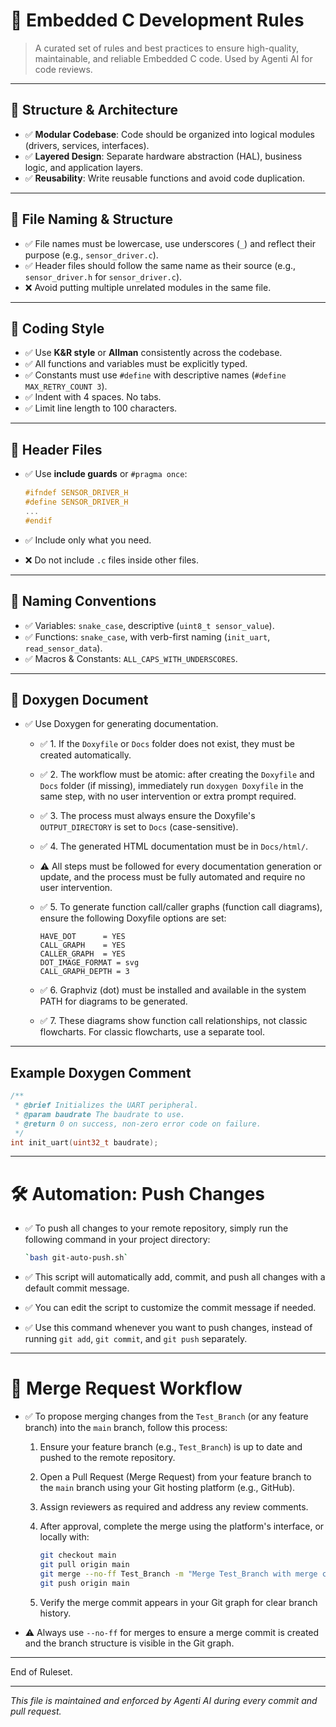 # 📘 Embedded C Development Rules

> A curated set of rules and best practices to ensure high-quality, maintainable, and reliable Embedded C code. Used by Agenti AI for code reviews.

---

## 📂 Structure & Architecture

- ✅ **Modular Codebase**: Code should be organized into logical modules (drivers, services, interfaces).
- ✅ **Layered Design**: Separate hardware abstraction (HAL), business logic, and application layers.
- ✅ **Reusability**: Write reusable functions and avoid code duplication.

---

## 📄 File Naming & Structure

- ✅ File names must be lowercase, use underscores (`_`) and reflect their purpose (e.g., `sensor_driver.c`).
- ✅ Header files should follow the same name as their source (e.g., `sensor_driver.h` for `sensor_driver.c`).
- ❌ Avoid putting multiple unrelated modules in the same file.

---

## 🧠 Coding Style

- ✅ Use **K&R style** or **Allman** consistently across the codebase.
- ✅ All functions and variables must be explicitly typed.
- ✅ Constants must use `#define` with descriptive names (`#define MAX_RETRY_COUNT 3`).
- ✅ Indent with 4 spaces. No tabs.
- ✅ Limit line length to 100 characters.

---

## 📆 Header Files

- ✅ Use **include guards** or `#pragma once`:

  ```c
  #ifndef SENSOR_DRIVER_H
  #define SENSOR_DRIVER_H
  ...
  #endif
  ```

- ✅ Include only what you need.

- ❌ Do not include `.c` files inside other files.

---

## 📣 Naming Conventions

- ✅ Variables: `snake_case`, descriptive (`uint8_t sensor_value`).
- ✅ Functions: `snake_case`, with verb-first naming (`init_uart`, `read_sensor_data`).
- ✅ Macros & Constants: `ALL_CAPS_WITH_UNDERSCORES`.

---


## 📖 Doxygen Document
- ✅ Use Doxygen for generating documentation.
   - ✅ 1. If the `Doxyfile` or `Docs` folder does not exist, they must be created automatically.
   - ✅ 2. The workflow must be atomic: after creating the `Doxyfile` and `Docs` folder (if missing), immediately run `doxygen Doxyfile` in the same step, with no user intervention or extra prompt required.
   - ✅ 3. The process must always ensure the Doxyfile's `OUTPUT_DIRECTORY` is set to `Docs` (case-sensitive).
   - ✅ 4. The generated HTML documentation must be in `Docs/html/`.
   - ⚠️ All steps must be followed for every documentation generation or update, and the process must be fully automated and require no user intervention.
   - ✅ 5. To generate function call/caller graphs (function call diagrams), ensure the following Doxyfile options are set:

     ```
     HAVE_DOT      = YES
     CALL_GRAPH    = YES
     CALLER_GRAPH  = YES
     DOT_IMAGE_FORMAT = svg
     CALL_GRAPH_DEPTH = 3
     ```

   - ✅ 6. Graphviz (dot) must be installed and available in the system PATH for diagrams to be generated.
   - ✅ 7. These diagrams show function call relationships, not classic flowcharts. For classic flowcharts, use a separate tool.

---

## Example Doxygen Comment
```c
/**
 * @brief Initializes the UART peripheral.
 * @param baudrate The baudrate to use.
 * @return 0 on success, non-zero error code on failure.
 */
int init_uart(uint32_t baudrate);
```

---

# 🛠️ Automation: Push Changes

- ✅ To push all changes to your remote repository, simply run the following command in your project directory:

  ```sh
  `bash git-auto-push.sh`
  ```

- ✅ This script will automatically add, commit, and push all changes with a default commit message.
- ✅ You can edit the script to customize the commit message if needed.
- ✅ Use this command whenever you want to push changes, instead of running `git add`, `git commit`, and `git push` separately.

---

# 🔀 Merge Request Workflow

- ✅ To propose merging changes from the `Test_Branch` (or any feature branch) into the `main` branch, follow this process:

  1. Ensure your feature branch (e.g., `Test_Branch`) is up to date and pushed to the remote repository.
  2. Open a Pull Request (Merge Request) from your feature branch to the `main` branch using your Git hosting platform (e.g., GitHub).
  3. Assign reviewers as required and address any review comments.
  4. After approval, complete the merge using the platform's interface, or locally with:

     ```sh
     git checkout main
     git pull origin main
     git merge --no-ff Test_Branch -m "Merge Test_Branch with merge commit"
     git push origin main
     ```

  5. Verify the merge commit appears in your Git graph for clear branch history.

- ⚠️ Always use `--no-ff` for merges to ensure a merge commit is created and the branch structure is visible in the Git graph.

---


End of Ruleset.

---

*This file is maintained and enforced by Agenti AI during every commit and pull request.*


